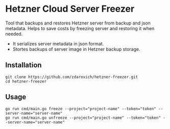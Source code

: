 # Hetzner Cloud Server Freezer
Tool that backups and restores Hetzner server from backup and json metadata.
Helps to save costs by freezing server and restoring it when needed.

- It serializes server metadata in json format. 
- Stortes backups of server image in Hetzner backup storage.

## Installation
```shell
git clone https://github.com/zdarovich/hetzner-freezer.git
cd hetzner-freezer
```

## Usage
```shell
go run cmd/main.go freeze --project="project-name" --token="token" --server-name="server-name"
go run cmd/main.go unfreeze --project="project-name" --token="token" --server-name="server-name"
```